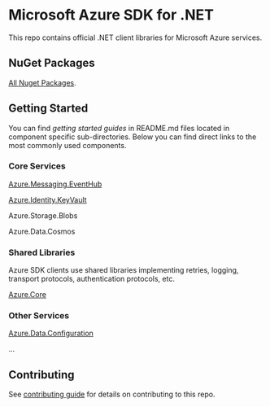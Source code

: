 # Microsoft Azure SDK for .NET

This repo contains official .NET client libraries for Microsoft Azure services.

## NuGet Packages

[All Nuget Packages](https://github.com/Azure/azure-sdk-for-net/blob/master/packages.md).

## Getting Started

You can find _getting started guides_ in README.md files located in component specific sub-directories. 
Below you can find direct links to the most commonly used components.

### Core Services
[Azure.Messaging.EventHub](https://github.com/Azure/azure-sdk-for-net/blob/master/sdk/eventhub/Microsoft.Azure.EventHubs/README.md)

[Azure.Identity.KeyVault](https://github.com/Azure/azure-sdk-for-net/blob/master/sdk/keyvault/Microsoft.Azure.KeyVault/README.md)

Azure.Storage.Blobs

Azure.Data.Cosmos

### Shared Libraries
Azure SDK clients use shared libraries implementing retries, logging, transport protocols, authentication protocols, etc. 

[Azure.Core](https://github.com/Azure/azure-sdk-for-net/blob/master/src/SDKs/Azure.Core/data-plane/README.md)

### Other Services
[Azure.Data.Configuration](https://github.com/Azure/azure-sdk-for-net/blob/master/src/SDKs/Azure.ApplicationModel.Configuration/data-plane/README.md)

...

## Contributing
See [contributing guide](CONTRIBUTING.md) for details on contributing to this repo.
